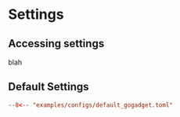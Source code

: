 # Settings

## Accessing settings

blah

## Default Settings

```toml title="default_gogadget.toml"
--8<-- "examples/configs/default_gogadget.toml"
```